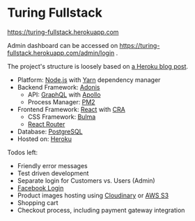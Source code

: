 # Turing Fullstack

https://turing-fullstack.herokuapp.com

Admin dashboard can be accessed on https://turing-fullstack.herokuapp.com/admin/login .

The project's structure is loosely based on [a Heroku blog post](https://blog.heroku.com/a-rock-solid-modern-web-stack).

- Platform: [Node.js](https://nodejs.org) with [Yarn](https://yarnpkg.com) dependency manager
- Backend Framework: [Adonis](https://adonisjs.com)
  - API: [GraphQL](https://graphql.github.io) with [Apollo](https://www.apollographql.com/docs/react)
  - Process Manager: [PM2](https://pm2.io)
- Frontend Framework: [React](https://reactjs.org) with [CRA](https://facebook.github.io/create-react-app)
  - CSS Framework: [Bulma](https://bulma.io)
  - [React Router](https://reacttraining.com/react-router/web)
- Database: [PostgreSQL](https://postgresql.org)
- Hosted on: [Heroku](https://heroku.com)

Todos left:
- Friendly error messages
- Test driven development
- Separate login for Customers vs. Users (Admin)
- [Facebook Login](https://developers.facebook.com/docs/facebook-login/web)
- Product images hosting using [Cloudinary](https://elements.heroku.com/addons/cloudinary) or [AWS S3](https://aws.amazon.com/s3)
- Shopping cart
- Checkout process, including payment gateway integration
